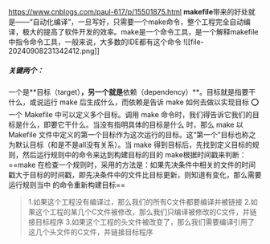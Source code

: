 https://www.cnblogs.com/paul-617/p/15501875.html
**makefile**带来的好处就是——“自动化编译”，一旦写好，只需要一个make命令，整个工程完全自动编译，极大的提高了软件开发的效率。make是一个命令工具，是一个解释makefile中指令命令工具，一般来说，大多数的IDE都有这个命令
![[file-20240908231342412.png]]
#####  关键两个：
⼀个是**⽬标（target）**，另⼀个就是**依赖（dependency）**。⽬标就是指要⼲什么，或说运⾏ make 后⽣成什么，⽽依赖是告诉 make 如何去做以实现⽬标
⭕⼀个 Makefile 中可以定义多个⽬标。调⽤ make 命令时，我们得告诉它我们的⽬标是什么，即要它⼲什么。当没有指明具体的⽬标是什么 时，那么 make 以 Makefile ⽂件中定义的第⼀个⽬标作为这次运⾏的⽬标。这“第⼀个”⽬标也称之 为默认⽬标（和是不是all没有关系）。当 make 得到⽬标后，先找到定义⽬标的规则，然后运⾏规则中的命令来达到构建⽬标的⽬的
make根据时间戳来判断：
==make 在检查⼀个规则时，采⽤的⽅法是：如果先决条件中相关的⽂件的时间戳⼤于⽬标的时间戳，即先决条件中的⽂件⽐⽬标更新，则知道有变化，那么需要运⾏规则当中 的命令重新构建⽬标==
> 1.如果这个工程没有编译过，那么我们的所有C文件都要编译并被链接
> 2.如果这个工程的某几个C文件被修改，那么我们只编译被修改的C文件，并链接目标程序
> 3.如果这个工程的头文件被改变了，那么我们需要编译引用了这几个头文件的C文件，并链接目标程序

